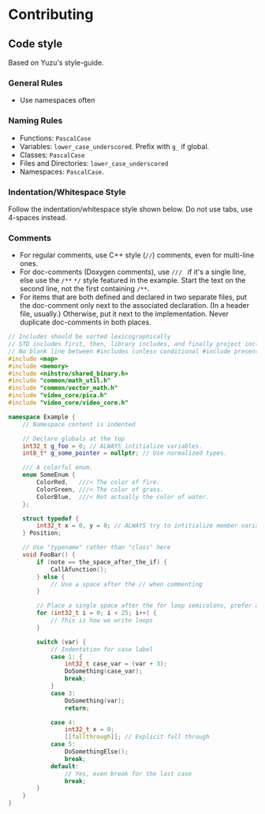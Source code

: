 # Contributing

## Code style
Based on Yuzu's style-guide.

### General Rules
* Use namespaces often

### Naming Rules
* Functions: `PascalCase`
* Variables: `lower_case_underscored`. Prefix with `g_` if global.
* Classes: `PascalCase`
* Files and Directories: `lower_case_underscored`
* Namespaces: `PascalCase`.

### Indentation/Whitespace Style
Follow the indentation/whitespace style shown below. Do not use tabs, use 4-spaces instead.

### Comments
* For regular comments, use C++ style (`//`) comments, even for multi-line ones.
* For doc-comments (Doxygen comments), use `/// ` if it's a single line, else use the `/**` `*/` style featured in the example. Start the text on the second line, not the first containing `/**`.
* For items that are both defined and declared in two separate files, put the doc-comment only next to the associated declaration. (In a header file, usually.) Otherwise, put it next to the implementation. Never duplicate doc-comments in both places.

```cpp
// Includes should be sorted lexicographically
// STD includes first, then, library includes, and finally project includes
// No blank line between #includes (unless conditional #include presents)
#include <map>
#include <memory>
#include <nihstro/shared_binary.h>
#include "common/math_util.h"
#include "common/vector_math.h"
#include "video_core/pica.h"
#include "video_core/video_core.h"

namespace Example {
    // Namespace content is indented

    // Declare globals at the top
    int32_t g_foo = 0; // ALWAYS intitialize variables.
    int8_t* g_some_pointer = nullptr; // Use normalized types.

    /// A colorful enum.
    enum SomeEnum {
        ColorRed,   ///< The color of fire.
        ColorGreen, ///< The color of grass.
        ColorBlue,  ///< Not actually the color of water.
    };

    struct typedef {
        int32_t x = 0, y = 0; // ALWAYS try to intitialize member variables!
    } Position;

    // Use "typename" rather than "class" here
    void FooBar() {
        if (note == the_space_after_the_if) {
            CallAfunction();
        } else {
            // Use a space after the // when commenting
        }

        // Place a single space after the for loop semicolons, prefer after-increment
        for (int32_t i = 0; i < 25; i++) {
            // This is how we write loops
        }

        switch (var) {
            // Indentation for case label
            case 1: {
                int32_t case_var = (var + 3);
                DoSomething(case_var);
                break;
            }
            case 3:
                DoSomething(var);
                return;

            case 4:
                int32_t x = 0;
                [[fallthrough]]; // Explicit fall through
            case 5:
                DoSomethingElse();
                break;
            default:
                // Yes, even break for the last case
                break;
        }
    }
}
```